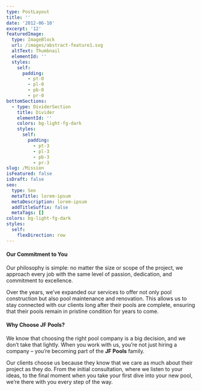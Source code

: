 ```yaml
---
type: PostLayout
title: ''
date: '2012-06-10'
excerpt: '12'
featuredImage:
  type: ImageBlock
  url: /images/abstract-feature1.svg
  altText: Thumbnail
  elementId: ''
  styles:
    self:
      padding:
        - pt-0
        - pl-0
        - pb-0
        - pr-0
bottomSections:
  - type: DividerSection
    title: Divider
    elementId: ''
    colors: bg-light-fg-dark
    styles:
      self:
        padding:
          - pt-3
          - pl-3
          - pb-3
          - pr-3
slug: /Mission
isFeatured: false
isDraft: false
seo:
  type: Seo
  metaTitle: lorem-ipsum
  metaDescription: lorem-ipsum
  addTitleSuffix: false
  metaTags: []
colors: bg-light-fg-dark
styles:
  self:
    flexDirection: row
---
```

#### **Our Commitment to You**

Our philosophy is simple: no matter the size or scope of the project, we approach every job with the same level of passion, dedication, and commitment to excellence.

Over the years, we’ve expanded our services to offer not only pool construction but also pool maintenance and renovation. This allows us to stay connected with our clients long after their pools are complete, ensuring that their pools remain in pristine condition for years to come.

#### **Why Choose JF Pools?**

We know that choosing the right pool company is a big decision, and we don’t take that lightly. When you work with us, you’re not just hiring a company – you’re becoming part of the **JF Pools** family.

Our clients choose us because they know that we care as much about their project as they do. From the initial consultation, where we listen to your ideas, to the final moment when you take your first dive into your new pool, we’re there with you every step of the way.





